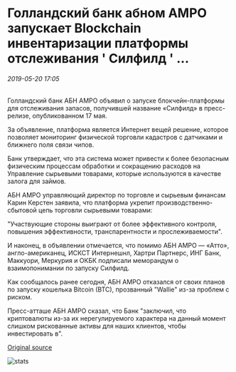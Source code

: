 # Голландский банк абном АМРО запускает Blockchain инвентаризации платформы отслеживания ' Силфилд ' ...

###### 2019-05-20 17:05

Голландский банк АБН АМРО объявил о запуске блокчейн-платформы для отслеживания запасов, получившей название «Силфилд» в пресс-релизе, опубликованном 17 мая.

За объявление, платформа является Интернет вещей решение, которое позволяет мониторинг физической торговли кадастров с датчиками и ближнего поля связи чипов.

Банк утверждает, что эта система может привести к более безопасным физическим процессам обработки и сокращению расходов на Управление сырьевыми товарами, которые используются в качестве залога для займов.

АБН АМРО управляющий директор по торговле и сырьевым финансам Карин Керстен заявила, что платформа укрепит производственно-сбытовой цепь торговли сырьевыми товарами:

"Участвующие стороны выиграют от более эффективного контроля, повышения эффективности, транспарентности и прослеживаемости".

И наконец, в объявлении отмечается, что помимо АБН АМРО — «Атто», англо-американец, ИСКСТ Интернешнл, Хартри Партнерс, ИНГ Банк, Маккуори, Меркурия и ОКБК подписали меморандум о взаимопонимании по запуску Силфилд.

Как сообщалось ранее сегодня, АБН АМРО отказался от своих планов по запуску кошелька Bitcoin (BTC), прозванный "Wallie" из-за проблем с риском.

Пресс-атташе АБН АМРО сказал, что Банк "заключил, что криптовалюты из-за их нерегулируемого характера на данный момент слишком рискованные активы для наших клиентов, чтобы инвестировать в".

[Original source](https://cointelegraph.com/news/dutch-bank-abn-amro-launches-blockchain-inventory-tracking-platform-forcefield)

![stats](https://c.statcounter.com/11760860/0/a89fa40b/1/ "stats")